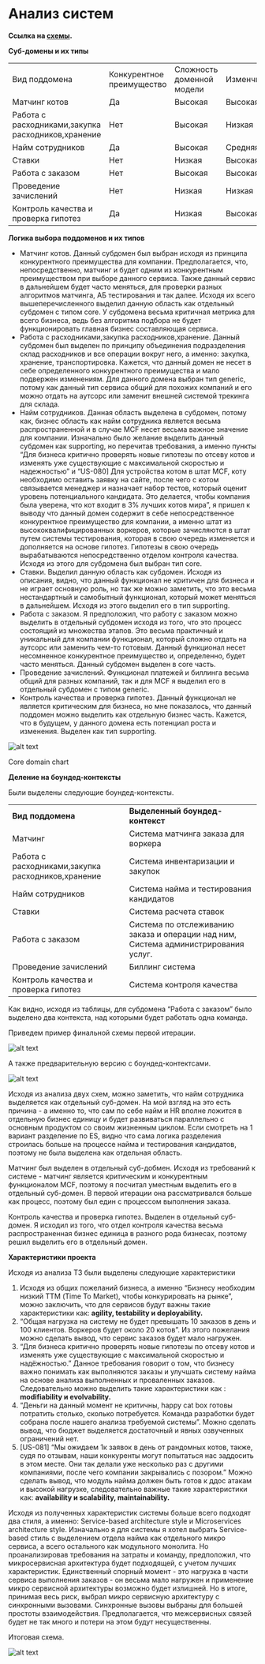 # Анализ систем

**Ссылка на [схемы](https://miro.com/app/board/uXjVK6sg_Jk=/?share_link_id=426027506670).**

**Суб-домены и их типы**


<table>
  <tr>
   <td>Вид поддомена
   </td>
   <td>Конкурентное преимущество
   </td>
   <td>Сложность доменной модели
   </td>
   <td>Изменчивость
   </td>
   <td>Варианты реализации
   </td>
   <td>Интерес проблемы
   </td>
   <td>Предполагаемый вид поддомена
   </td>
  </tr>
  <tr>
   <td>Матчинг котов
   </td>
   <td>Да
   </td>
   <td>Высокая
   </td>
   <td>Высокая
   </td>
   <td>Инхаус
   </td>
   <td>Высокий
   </td>
   <td>core
   </td>
  </tr>
  <tr>
   <td>Работа с расходниками,закупка расходников,хранение
   </td>
   <td>Нет
   </td>
   <td>Высокая
   </td>
   <td>Низкая
   </td>
   <td>Инхаус+аутсорс
   </td>
   <td>Низкий
   </td>
   <td>generic
   </td>
  </tr>
  <tr>
   <td>Найм сотрудников
   </td>
   <td>Да
   </td>
   <td>Высокая
   </td>
   <td>Средняя
   </td>
   <td>Инхаус
   </td>
   <td>Высокий
   </td>
   <td>core
   </td>
  </tr>
  <tr>
   <td>Ставки
   </td>
   <td>Нет
   </td>
   <td>Низкая
   </td>
   <td>Высокая
   </td>
   <td>Инхаус
   </td>
   <td>Низкий
   </td>
   <td>supporting
   </td>
  </tr>
  <tr>
   <td>Работа с заказом
   </td>
   <td>Нет
   </td>
   <td>Высокая
   </td>
   <td>Высокая
   </td>
   <td>Инхаус
   </td>
   <td>Высокий
   </td>
   <td>сore
   </td>
  </tr>
  <tr>
   <td>Проведение зачислений
   </td>
   <td>Нет
   </td>
   <td>Низкая
   </td>
   <td>Низкая
   </td>
   <td>Отусорс+Инхаус
   </td>
   <td>Низкий
   </td>
   <td>generic
   </td>
  </tr>
  <tr>
   <td>Контроль качества и проверка гипотез
   </td>
   <td>Да
   </td>
   <td>Низкая
   </td>
   <td>Высокая
   </td>
   <td>Инхаус
   </td>
   <td>Высокий
   </td>
   <td>supporting
   </td>
  </tr>
</table>


**Логика выбора поддоменов и их типов**



* Матчинг котов. Данный субдомен был выбран исходя из принципа конкурентного преимущества для компании. Предполагается, что, непосредственно, матчинг и будет одним из конкурентным преимуществом при выборе данного сервиса. Также данный сервис в дальнейшем будет часто меняться, для проверки разных алгоритмов матчинга, АБ тестирования и так далее. Исходя их всего вышеперечисленного выделил данную область как отдельный субдомен с типом core. У субдомена весьма критичная метрика для всего бизнеса, ведь без алгоритма подбора не будет функционировать главная бизнес составляющая сервиса.
* Работа с расходниками,закупка расходников,хранение. Данный субдомен был выделен по принципу объединения подразделения склад расходников и все операции вокруг него, а именно: закупка, хранение, транспортировка. Кажется, что данный домен не несет в себе определенного конкурентного преимущества и мало подвержен изменениям. Для данного домена выбран тип generic, потому как данный тип сервиса общий для похожих компаний и его можно отдать на аутсорс или заменит внешней системой трекинга для склада.
* Найм сотрудников. Данная область выделена в субдомен, потому как, бизнес область как найм сотрудника является весьма распространенной и в случае MCF несет весьма важное значение для компании. Изначально было желание выделить данный субдомен как supporting, но перечитав требования, а именно пункты “Для бизнеса критично проверять новые гипотезы по отсеву котов и изменять уже существующие с максимальной скоростью и надежностью” и “US-080] Для устройства котом в штат MCF, коту необходимо оставить заявку на сайте, после чего с котом связывается менеджер и назначает набор тестов, который оценит уровень потенциального кандидата. Это делается, чтобы компания была уверена, что кот входит в 3% лучших котов мира”, я пришел к выводу что данный домен содержит в себе непосредственное конкурентное преимущество для компании, а именно штат из высококвалифицированных воркеров, которые зачисляются в штат путем системы тестирования, которая в свою очередь изменяется и дополняется на основе гипотез. Гипотезы в свою очередь вырабатываются непосредственно отделом контроля качества. Исходя из этого для субдомена был выбран тип core.
* Ставки. Выделил данную область как субдомен. Исходя из описания, видно, что данный функционал не критичен для бизнеса и не играет основную роль, но так же можно заметить, что это весьма нестандартный и самобытный функционал, который может меняться в дальнейшем. Исходя из этого выделил его в тип supporting.
* Работа с заказом. Я предположил, что работу с заказом можно выделить в отдельный субдомен исходя из того, что это процесс состоящий из множества этапов. Это весьма практичный и уникальный для компании функционал, который сложно отдать на аутсорс или заменить чем-то готовым. Данный функционал несет несомненное конкурентное преимущество и, определенно, будет часто меняться. Данный субдомен выделен в core часть.
* Проведение зачислений. Функционал платежей и биллинга весьма общий для разных компаний, так и для MCF я выделил его в отдельный субдомен с типом generic.
* Контроль качества и проверка гипотез. Данный функционал не является критическим для бизнеса, но мне показалось, что данный поддомен можно выделить как отдельную бизнес часть. Кажется, что в будущем, у данного домена есть потенциал роста и изменения. Выделен как тип supporting.

![alt text](static/chart.jpg "Title")

Core domain chart

**Деление на боундед-контексты**

Были выделены следующие боундед-контексты.


<table>
  <tr>
   <td><strong>Вид поддомена</strong>
   </td>
   <td><strong>Выделенный боундед-контекст</strong>
   </td>
  </tr>
  <tr>
   <td>Матчинг
   </td>
   <td>Система матчинга заказа для воркера
   </td>
  </tr>
  <tr>
   <td>Работа с расходниками,закупка расходников,хранение
   </td>
   <td>Система инвентаризации и закупок
   </td>
  </tr>
  <tr>
   <td>Найм сотрудников
   </td>
   <td>Система найма и тестирования кандидатов
   </td>
  </tr>
  <tr>
   <td>Ставки
   </td>
   <td>Система расчета ставок
   </td>
  </tr>
  <tr>
   <td>Работа с заказом
   </td>
   <td>Система по отслеживанию заказа и операции над ним, Система администрирования услуг.
   </td>
  </tr>
  <tr>
   <td>Проведение зачислений
   </td>
   <td>Биллинг система
   </td>
  </tr>
  <tr>
   <td>Контроль качества и проверка гипотез
   </td>
   <td>Система контроля качества
   </td>
  </tr>
</table>


Как видно, исходя из таблицы, для субдомена “Работа с заказом” было выделено два контекста, над которыми будет работать одна команда.

Приведем пример финальной схемы первой итерации.





![alt text](static/old_model.jpg "Title")


А также предварительную версию с боундед-контектсами.


![alt text](static/result_without_link.jpg "Title")



Исходя из анализа двух схем, можно заметить, что найм сотрудника выделяется как отдельный суб-домен. На мой взгляд на это есть причина - а именно то, что сам по себе найм и HR вполне ложится в отдельную бизнес единицу и будет развиваться параллельно с основным продуктом со своим жизненным циклом. Если смотреть на 1 вариант разделение по ES, видно что сама логика разделения строилась больше на процессе найма и тестирования кандидатов, поэтому не была выделена как отдельная область.

Матчинг был выделен в отдельный суб-добмен. Исходя из требований к системе - матчинг является критическим и конкурентным функционалом MCF, поэтому я посчитал уместным выделить его в отдельный суб-домен. В первой итерации она рассматривался больше как процесс, поэтому был един с процессом выполнения заказа.

Контроль качества и проверка гипотез. Выделен в отдельный суб-домен. Я исходил из того, что отдел контроля качества весьма распространенная бизнес единица в разного рода бизнесах, поэтому решил выделить его в отдельный домен.

**Характеристики проекта**

Исходя из анализа ТЗ были выделены следующие характеристики



1. Исходя из общих пожеланий бизнеса, а именно “Бизнесу необходим низкий ТТМ (Time To Market), чтобы конкурировать на рынке”, можно заключить, что для сервисов будут важны такие характеристики как: **agility, testability и deployability.**
2. “Общая нагрузка на систему не будет превышать 10 заказов в день и 100 клиентов. Воркеров будет около 20 котов”. Из этого пожелания можно сделать вывод, что сервис заказов будет мало нагружен.
3. “Для бизнеса критично проверять новые гипотезы по отсеву котов и изменять уже существующие с максимальной скоростью и надёжностью.” Данное требования говорит о том, что бизнесу важно понимать как выполняются заказы и улучшать систему найма на основе анализа выполненных и проваленных заказов. Следовательно можно выделить такие характеристики как : **modifiability и evolvability.**
4. “Деньги на данный момент не критичны, happy cat box готовы потратить столько, сколько потребуется. Команда разработки будет собрана после нашего анализа требуемой системы”. Можно сделать вывод, что бюджет выделяется достаточный и явных озвученных ограничений нет.
5. [US-081] “Мы ожидаем 1к заявок в день от рандомных котов, также, судя по отзывам, наши конкуренты могут попытаться нас заддосить в этом месте. Они так делали уже несколько раз с другими компаниями, после чего компании закрывались с позором.” Можно сделать вывод, что модуль найма должен быть готов к ддос атакам и высокой нагрузке, следовательно важные такие характеристики как: **availability и scalability, maintainability.**

Исходя из полученных характеристик системы больше всего подходят два стиля, а именно: Service-based architecture style и Microservices architecture style. Изначально я для системы я хотел выбрать Service-based стиль с выделением отдела найма как отдельного микро сервиса, а всего остального как модульного монолита. Но проанализировав требования на затраты и команду, предположил, что микросервисная архитектура будет подходящей, с учетом лучших характеристик. Единственный спорный момент - это нагрузка в части сервиса выполнения заказов - он весьма мало нагружен и применение микро сервисной архитектуры возможно будет излишней. Но в итоге, принимая весь риск, выбрал микро сервисную архитектуру с синхронными вызовами. Синхронные вызовы выбраны для большей простоты взаимодействия. Предполагается, что межсервисных связей будет не так много и потери на этом будут несущественны.

Итоговая схема.

![alt text](static/result.jpg "Title")

